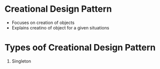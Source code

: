 # Creational Design Pattern
- Focuses on creation of objects
- Explains creatino of object for a given situations

# Types oof Creational Design Pattern
1. Singleton